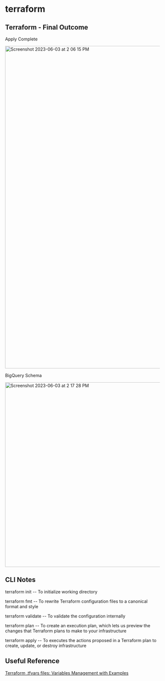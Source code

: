 # terraform

## Terraform - Final Outcome

Apply Complete

<img width="1048" alt="Screenshot 2023-06-03 at 2 06 15 PM" src="https://github.com/jasontanx/data-engineer-project-1/assets/116934441/ca58a803-b2e2-47f3-b614-dba2b682ba2b">


BigQuery Schema

<img width="600" alt="Screenshot 2023-06-03 at 2 17 28 PM" src="https://github.com/jasontanx/data-engineer-project-1/assets/116934441/063f019d-7491-4134-aa41-c7a1325558b4">

## CLI Notes

terraform init -- To initialize working directory

terraform fmt -- To rewrite Terraform configuration files to a canonical format and style

terraform validate -- To validate the configuration internally

terraform plan -- To create an execution plan, which lets us preview the changes that Terraform plans to make to your infrastructure

terraform apply -- To executes the actions proposed in a Terraform plan to create, update, or destroy infrastructure

## Useful Reference

[Terraform .tfvars files: Variables Management with Examples](https://spacelift.io/blog/terraform-tfvars)

